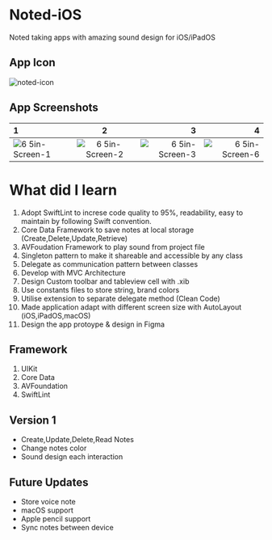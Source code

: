 # Noted-iOS
Noted taking apps with amazing sound design for iOS/iPadOS

## App Icon

![noted-icon](https://user-images.githubusercontent.com/59039044/123562235-ff8c5d80-d7df-11eb-9191-a687090a8bb6.png)



## App Screenshots

| 1 | 2 | 3 | 4  
| :---        |    :----:   |          ---: |    ---:  
| ![6 5in-Screen-1](https://user-images.githubusercontent.com/59039044/123550922-2deb4800-d7a2-11eb-9801-a4a688b48a80.png)    | ![6 5in-Screen-2](https://user-images.githubusercontent.com/59039044/123550927-304da200-d7a2-11eb-91fc-194d78c392e9.png)  | ![6 5in-Screen-3](https://user-images.githubusercontent.com/59039044/123550929-32176580-d7a2-11eb-9a6b-b60301d90780.png)  | ![6 5in-Screen-6](https://user-images.githubusercontent.com/59039044/123550934-3479bf80-d7a2-11eb-8bfb-733989241470.png) 


# What did I learn

1. Adopt SwiftLint to increse code quality to 95%, readability, easy to maintain by following Swift convention.
1. Core Data Framework to save notes at local storage (Create,Delete,Update,Retrieve)
2. AVFoudation Framework to play sound from project file
3. Singleton pattern to make it shareable and accessible by any class
4. Delegate as communication pattern between classes 
5. Develop with MVC Architecture
6. Design Custom toolbar and tableview cell with .xib
7. Use constants files to store string, brand colors
8. Utilise extension to separate delegate method (Clean Code)
9. Made application adapt with different screen size with AutoLayout (iOS,iPadOS,macOS)
10. Design the app protoype & design in Figma

## Framework

1. UIKit
2. Core Data
3. AVFoundation
4. SwiftLint


## Version 1

- Create,Update,Delete,Read Notes
- Change notes color
- Sound design each interaction

## Future Updates

- Store voice note
- macOS support
- Apple pencil support
- Sync notes between device

